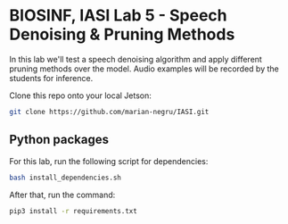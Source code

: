# BIOSINF, IASI Lab 5 - Speech Denoising & Pruning Methods

In this lab we'll test a speech denoising algorithm and apply different pruning methods over the model. Audio examples will be recorded by the students for inference.

Clone this repo onto your local Jetson:
```bash
git clone https://github.com/marian-negru/IASI.git
```

## Python packages

For this lab, run the following script for dependencies:

```bash
bash install_dependencies.sh
```

After that, run the command:

```bash
pip3 install -r requirements.txt
```